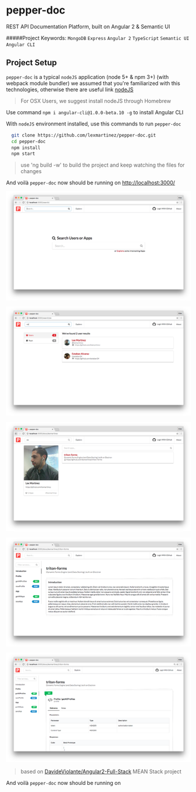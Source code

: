 # pepper-doc
REST API Documentation Platform, built on Angular 2 & Semantic UI

#####Project Keywords: `MongoDB` `Express` `Angular 2` `TypeScript` `Semantic UI` `Angular CLI`

## Project Setup

`pepper-doc` is a typical `nodeJS` application (node 5+ & npm 3+) (with webpack module bundler) we assumed that you're familiarized with this technologies, otherwise there are useful link [nodeJS](https://nodejs.org/en/)

> For OSX Users, we suggest install nodeJS through Homebrew

Use command `npm i angular-cli@1.0.0-beta.10 -g` to install Angular CLI

With `nodeJS` environment installed, use this commands to run `pepper-doc`

  ```bash
    git clone https://github.com/lexmartinez/pepper-doc.git
    cd pepper-doc
    npm install
    npm start
  ```
> use 'ng build -w' to build the project and keep watching the files for changes

And voil&#224; `pepper-doc` now should be running on [http://localhost:3000/](http://localhost:3000/)

![](https://raw.githubusercontent.com/lexmartinez/pepper-doc/master/snapshots/snapshot1.png)

![](https://raw.githubusercontent.com/lexmartinez/pepper-doc/master/snapshots/snapshot2.png)

![](https://raw.githubusercontent.com/lexmartinez/pepper-doc/master/snapshots/snapshot3.png)

![](https://raw.githubusercontent.com/lexmartinez/pepper-doc/master/snapshots/snapshot4.png)

![](https://raw.githubusercontent.com/lexmartinez/pepper-doc/master/snapshots/snapshot5.png)

> based on [DavideViolante/Angular2-Full-Stack](https://github.com/DavideViolante/Angular2-Full-Stack) MEAN Stack project

And voil&#224; `pepper-doc` now should be running on
